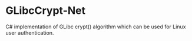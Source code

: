 # GLibcCrypt-Net
C# implementation of GLibc crypt() algorithm which can be used for Linux user authentication.
